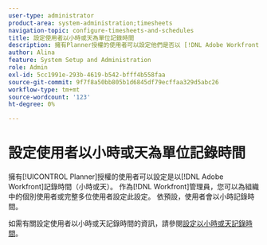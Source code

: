 ```yaml
---
user-type: administrator
product-area: system-administration;timesheets
navigation-topic: configure-timesheets-and-schedules
title: 設定使用者以小時或天為單位記錄時間
description: 擁有Planner授權的使用者可以設定他們是否以 [!DNL Adobe Workfront] 小時或天為單位記錄時間。 身為Workfront管理員，您可以為組織中的個別使用者或完整多位使用者設定此設定。 依預設，使用者會以小時記錄時間。
author: Alina
feature: System Setup and Administration
role: Admin
exl-id: 5cc1991e-293b-4619-b542-bfff4b558faa
source-git-commit: 9f7f8a50bb805b1d6845df79ecffaa329d5abc26
workflow-type: tm+mt
source-wordcount: '123'
ht-degree: 0%

---
```


# 設定使用者以小時或天為單位記錄時間

<!--this article should be removed from the admin area because this is not an admin function; we have another article linked below in the user area for timesheets -->

擁有[!UICONTROL Planner]授權的使用者可以設定是以[!DNL Adobe Workfront]記錄時間（小時或天）。 作為[!DNL Workfront]管理員，您可以為組織中的個別使用者或完整多位使用者設定此設定。 依預設，使用者會以小時記錄時間。

如需有關設定使用者以小時或天記錄時間的資訊，請參閱[設定以小時或天記錄時間](../../../timesheets/config-timesheet-prefs/config-time-logged-hrs-days.md)。
